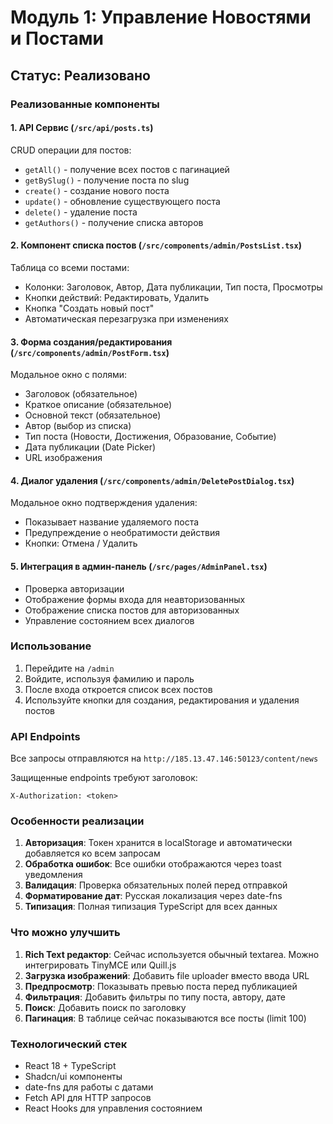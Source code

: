 # Модуль 1: Управление Новостями и Постами

## Статус: Реализовано

### Реализованные компоненты

#### 1. API Сервис (`/src/api/posts.ts`)
CRUD операции для постов:
- `getAll()` - получение всех постов с пагинацией
- `getBySlug()` - получение поста по slug
- `create()` - создание нового поста
- `update()` - обновление существующего поста
- `delete()` - удаление поста
- `getAuthors()` - получение списка авторов

#### 2. Компонент списка постов (`/src/components/admin/PostsList.tsx`)
Таблица со всеми постами:
- Колонки: Заголовок, Автор, Дата публикации, Тип поста, Просмотры
- Кнопки действий: Редактировать, Удалить
- Кнопка "Создать новый пост"
- Автоматическая перезагрузка при изменениях

#### 3. Форма создания/редактирования (`/src/components/admin/PostForm.tsx`)
Модальное окно с полями:
- Заголовок (обязательное)
- Краткое описание (обязательное)
- Основной текст (обязательное)
- Автор (выбор из списка)
- Тип поста (Новости, Достижения, Образование, Событие)
- Дата публикации (Date Picker)
- URL изображения

#### 4. Диалог удаления (`/src/components/admin/DeletePostDialog.tsx`)
Модальное окно подтверждения удаления:
- Показывает название удаляемого поста
- Предупреждение о необратимости действия
- Кнопки: Отмена / Удалить

#### 5. Интеграция в админ-панель (`/src/pages/AdminPanel.tsx`)
- Проверка авторизации
- Отображение формы входа для неавторизованных
- Отображение списка постов для авторизованных
- Управление состоянием всех диалогов

### Использование

1. Перейдите на `/admin`
2. Войдите, используя фамилию и пароль
3. После входа откроется список всех постов
4. Используйте кнопки для создания, редактирования и удаления постов

### API Endpoints

Все запросы отправляются на `http://185.13.47.146:50123/content/news`

Защищенные endpoints требуют заголовок:
```
X-Authorization: <token>
```

### Особенности реализации

1. **Авторизация**: Токен хранится в localStorage и автоматически добавляется ко всем запросам
2. **Обработка ошибок**: Все ошибки отображаются через toast уведомления
3. **Валидация**: Проверка обязательных полей перед отправкой
4. **Форматирование дат**: Русская локализация через date-fns
5. **Типизация**: Полная типизация TypeScript для всех данных

### Что можно улучшить

1. **Rich Text редактор**: Сейчас используется обычный textarea. Можно интегрировать TinyMCE или Quill.js
2. **Загрузка изображений**: Добавить file uploader вместо ввода URL
3. **Предпросмотр**: Показывать превью поста перед публикацией
4. **Фильтрация**: Добавить фильтры по типу поста, автору, дате
5. **Поиск**: Добавить поиск по заголовку
6. **Пагинация**: В таблице сейчас показываются все посты (limit 100)

### Технологический стек

- React 18 + TypeScript
- Shadcn/ui компоненты
- date-fns для работы с датами
- Fetch API для HTTP запросов
- React Hooks для управления состоянием
